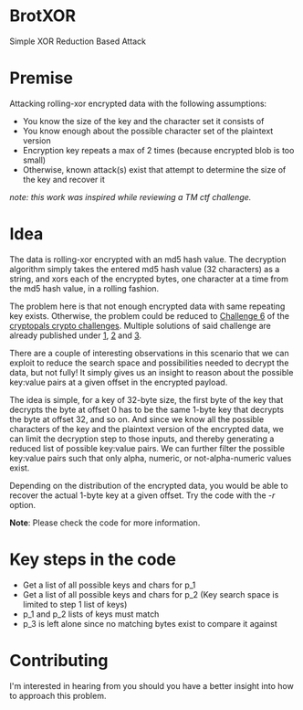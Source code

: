 # BrotXOR
Simple XOR Reduction Based Attack

# Premise

Attacking rolling-xor encrypted data with the following assumptions:

 * You know the size of the key and the character set it consists of
 * You know enough about the possible character set of the plaintext version
 * Encryption key repeats a max of 2 times (because encrypted blob is too small)
 * Otherwise, known attack(s) exist that attempt to determine the size of the key and recover it

*note: this work was inspired while reviewing a TM ctf challenge.*

# Idea

The data is rolling-xor encrypted with an md5 hash value. The decryption algorithm simply takes the entered md5 hash value (32 characters) as a string, and xors each of the encrypted bytes, one character at a time from the md5 hash value, in a rolling fashion.

The problem here is that not enough encrypted data with same repeating key exists. Otherwise, the problem could be reduced to [Challenge 6](https://cryptopals.com/sets/1/challenges/6) of the [cryptopals crypto challenges](https://cryptopals.com/). Multiple solutions of said challenge are already published under [1](https://laconicwolf.com/2018/06/30/cryptopals-challenge-6-break-repeating-key-xor/), [2](https://carterbancroft.com/breaking-repeating-key-xor-theory/) and [3](https://thmsdnnr.com/tutorials/javascript/cryptopals/2017/09/16/cryptopals-set1-challenge-6-break-repeating-key-XOR.html).

There are a couple of interesting observations in this scenario that we can exploit to reduce the search space and possibilities needed to decrypt the data, but not fully! It simply gives us an insight to reason about the possible key:value pairs at a given offset in the encrypted payload.

The idea is simple, for a key of 32-byte size, the first byte of the key that decrypts the byte at offset 0 has to be the same 1-byte key that decrypts the byte at offset 32, and so on. And since we know all the possible characters of the key and the plaintext version of the encrypted data, we can limit the decryption step to those inputs, and thereby generating a reduced list of possible key:value pairs. We can further filter the possible key:value pairs such that only alpha, numeric, or not-alpha-numeric values exist.

Depending on the distribution of the encrypted data, you would be able to recover the actual 1-byte key at a given offset. Try the code with the *-r* option.

**Note**: Please check the code for more information.

# Key steps in the code

 * Get a list of all possible keys and chars for p_1
 * Get a list of all possible keys and chars for p_2 (Key search space is limited to step 1 list of keys)
 * p_1 and p_2 lists of keys must match
 * p_3 is left alone since no matching bytes exist to compare it against
 
 # Contributing
 
 I'm interested in hearing from you should you have a better insight into how to approach this problem.

